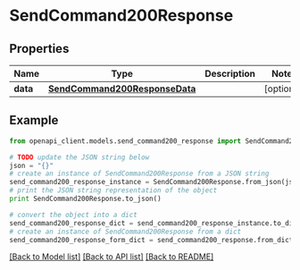 # SendCommand200Response


## Properties
Name | Type | Description | Notes
------------ | ------------- | ------------- | -------------
**data** | [**SendCommand200ResponseData**](SendCommand200ResponseData.md) |  | [optional] 

## Example

```python
from openapi_client.models.send_command200_response import SendCommand200Response

# TODO update the JSON string below
json = "{}"
# create an instance of SendCommand200Response from a JSON string
send_command200_response_instance = SendCommand200Response.from_json(json)
# print the JSON string representation of the object
print SendCommand200Response.to_json()

# convert the object into a dict
send_command200_response_dict = send_command200_response_instance.to_dict()
# create an instance of SendCommand200Response from a dict
send_command200_response_form_dict = send_command200_response.from_dict(send_command200_response_dict)
```
[[Back to Model list]](../README.md#documentation-for-models) [[Back to API list]](../README.md#documentation-for-api-endpoints) [[Back to README]](../README.md)


